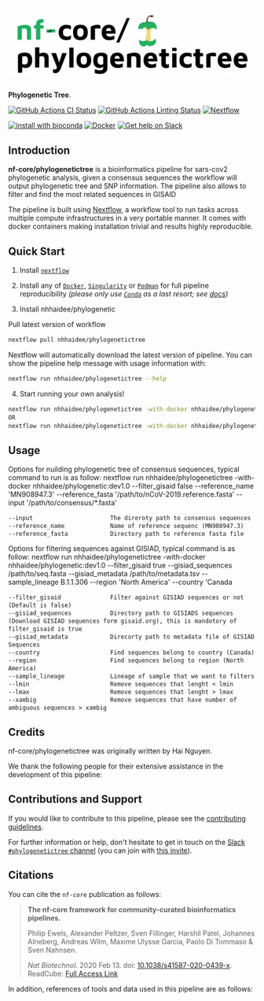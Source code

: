 # ![nf-core/phylogenetictree](docs/images/nf-core-phylogenetictree_logo.png)

**Phylogenetic Tree**.

[![GitHub Actions CI Status](https://github.com/nf-core/phylogenetictree/workflows/nf-core%20CI/badge.svg)](https://github.com/nf-core/phylogenetictree/actions)
[![GitHub Actions Linting Status](https://github.com/nf-core/phylogenetictree/workflows/nf-core%20linting/badge.svg)](https://github.com/nf-core/phylogenetictree/actions)
[![Nextflow](https://img.shields.io/badge/nextflow-%E2%89%A520.04.0-brightgreen.svg)](https://www.nextflow.io/)

[![install with bioconda](https://img.shields.io/badge/install%20with-bioconda-brightgreen.svg)](https://bioconda.github.io/)
[![Docker](https://img.shields.io/docker/automated/nfcore/phylogenetictree.svg)](https://hub.docker.com/r/nfcore/phylogenetictree)
[![Get help on Slack](http://img.shields.io/badge/slack-nf--core%20%23phylogenetictree-4A154B?logo=slack)](https://nfcore.slack.com/channels/phylogenetictree)

## Introduction

<!-- TODO nf-core: Write a 1-2 sentence summary of what data the pipeline is for and what it does -->
**nf-core/phylogenetictree** is a bioinformatics pipeline for sars-cov2 phylogenetic analysis, given a consensus sequences the workflow will output phylogenetic tree and SNP information. The pipeline also allows to filter and find the most related sequences in GISAID

The pipeline is built using [Nextflow](https://www.nextflow.io), a workflow tool to run tasks across multiple compute infrastructures in a very portable manner. It comes with docker containers making installation trivial and results highly reproducible.

## Quick Start

1. Install [`nextflow`](https://nf-co.re/usage/installation)

2. Install any of [`Docker`](https://docs.docker.com/engine/installation/), [`Singularity`](https://www.sylabs.io/guides/3.0/user-guide/) or [`Podman`](https://podman.io/) for full pipeline reproducibility _(please only use [`Conda`](https://conda.io/miniconda.html) as a last resort; see [docs](https://nf-co.re/usage/configuration#basic-configuration-profiles))_

3. Install nhhaidee/phylogenetic

Pull latest version of workflow

```bash
nextflow pull nhhaidee/phylogenetictree
```

Nextflow will automatically download the latest version of pipeline. You can show the pipeline help message with usage information with:

```bash
nextflow run nhhaidee/phylogenetictree --help
```

4. Start running your own analysis!

<!-- TODO nf-core: Update the example "typical command" below used to run the pipeline -->

```bash
nextflow run nhhaidee/phylogenetictree -with-docker nhhaidee/phylogenetic:dev1.0 --filter_gisaid false --reference_name  'MN908947.3' --reference_fasta '/path/to/nCoV-2019.reference.fasta' --input '/path/to/consensus/*.fasta'
OR
nextflow run nhhaidee/phylogenetictree -with-docker nhhaidee/phylogenetic:dev1.0 --filter_gisaid true --gisiad_sequences /path/to/seq.fasta --gisiad_metadata /path/to/metadata.tsv --sample_lineage B.1.1.306 --region 'North America' --country 'Canada
```

##  Usage

Options for nuilding phylogenetic tree of consensus sequences, typical command to run is as follow:
    nextflow run nhhaidee/phylogenetictree -with-docker nhhaidee/phylogenetic:dev1.0 --filter_gisaid false --reference_name  'MN908947.3' --reference_fasta '/path/to/nCoV-2019.reference.fasta' --input '/path/to/consensus/*.fasta'

    --input                      The direroty path to consensus sequences
    --reference_name             Name of reference sequenc (MN908947.3)
    --reference_fasta            Directory path to reference fasta file

Options for filtering sequences against GISIAD, typical command is as follow:
    nextflow run nhhaidee/phylogenetictree -with-docker nhhaidee/phylogenetic:dev1.0 --filter_gisaid true --gisiad_sequences /path/to/seq.fasta --gisiad_metadata /path/to/metadata.tsv --sample_lineage B.1.1.306 --region 'North America' --country 'Canada

    --filter_gisaid              Filter against GISIAD sequences or not (Default is false)
    --gisiad_sequences           Directory path to GISIADS sequences (Download GISIAD sequences form gisaid.org), this is mandotory of filter_gisaid is true
    --gisiad_metadata            Direcorty path to metadata file of GISIAD Sequences
    --country                    Find sequences belong to country (Canada)
    --region                     Find sequences belong to region (North America)
    --sample_lineage             Lineage of sample that we want to filters
    --lmin                       Remove sequences that lenght < lmin
    --lmax                       Remove sequences that lenght > lmax
    --xambig                     Remove sequences that have number of ambiguous sequences > xambig


## Credits

nf-core/phylogenetictree was originally written by Hai Nguyen.

We thank the following people for their extensive assistance in the development
of this pipeline:

<!-- TODO nf-core: If applicable, make list of people who have also contributed -->

## Contributions and Support

If you would like to contribute to this pipeline, please see the [contributing guidelines](.github/CONTRIBUTING.md).

For further information or help, don't hesitate to get in touch on the [Slack `#phylogenetictree` channel](https://nfcore.slack.com/channels/phylogenetictree) (you can join with [this invite](https://nf-co.re/join/slack)).

## Citations

<!-- TODO nf-core: Add citation for pipeline after first release. Uncomment lines below and update Zenodo doi. -->
<!-- If you use  nf-core/phylogenetictree for your analysis, please cite it using the following doi: [10.5281/zenodo.XXXXXX](https://doi.org/10.5281/zenodo.XXXXXX) -->

You can cite the `nf-core` publication as follows:

> **The nf-core framework for community-curated bioinformatics pipelines.**
>
> Philip Ewels, Alexander Peltzer, Sven Fillinger, Harshil Patel, Johannes Alneberg, Andreas Wilm, Maxime Ulysse Garcia, Paolo Di Tommaso & Sven Nahnsen.
>
> _Nat Biotechnol._ 2020 Feb 13. doi: [10.1038/s41587-020-0439-x](https://dx.doi.org/10.1038/s41587-020-0439-x).
> ReadCube: [Full Access Link](https://rdcu.be/b1GjZ)

In addition, references of tools and data used in this pipeline are as follows:

<!-- TODO nf-core: Add bibliography of tools and data used in your pipeline -->
